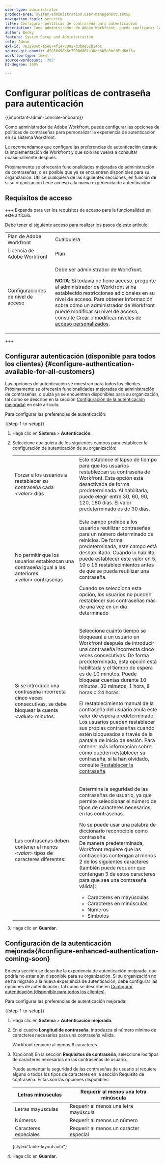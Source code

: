 ```yaml
---
user-type: administrator
product-area: system-administration;user-management;setup
navigation-topic: security
title: Configurar políticas de contraseña para autenticación
description: Como administrador de Adobe Workfront, puede configurar las opciones de políticas de contraseñas para personalizar la experiencia de autenticación en su sistema Workfront.
author: Becky
feature: System Setup and Administration
role: Admin
exl-id: 7832986b-a5e8-4f14-8802-d3b8e32b14bc
source-git-commit: d585b698b6c7900d861a30dc6b5e0bff6bd6d13a
workflow-type: tm+mt
source-wordcount: '705'
ht-degree: 100%

---
```


# Configurar políticas de contraseña para autenticación

{{important-admin-console-onboard}}

Como administrador de Adobe Workfront, puede configurar las opciones de políticas de contraseñas para personalizar la experiencia de autenticación en su sistema Workfront.

Le recomendamos que configure las preferencias de autenticación durante la implementación de Workfront y que solo las vuelva a consultar ocasionalmente después.

Próximamente se ofrecerán funcionalidades mejoradas de administración de contraseñas, o es posible que ya se encuentren disponibles para su organización. Utilice cualquiera de las siguientes secciones, en función de si su organización tiene acceso a la nueva experiencia de autenticación.

## Requisitos de acceso

+++ Expanda para ver los requisitos de acceso para la funcionalidad en este artículo.

Debe tener el siguiente acceso para realizar los pasos de este artículo:

<table style="table-layout:auto"> 
 <col> 
 <col> 
 <tbody> 
  <tr> 
   <td role="rowheader">Plan de Adobe Workfront</td> 
   <td>Cualquiera</td> 
  </tr> 
  <tr> 
   <td role="rowheader">Licencia de Adobe Workfront</td> 
   <td>Plan</td> 
  </tr> 
  <tr> 
   <td role="rowheader">Configuraciones de nivel de acceso</td> 
   <td> <p>Debe ser administrador de Workfront.</p> <p><b>NOTA</b>: Si todavía no tiene acceso, pregunte al administrador de Workfront si ha establecido restricciones adicionales en su nivel de acceso. Para obtener información sobre cómo un administrador de Workfront puede modificar su nivel de acceso, consulte <a href="../../../administration-and-setup/add-users/configure-and-grant-access/create-modify-access-levels.md" class="MCXref xref">Crear o modificar niveles de acceso personalizados</a>.</p> </td> 
  </tr> 
 </tbody> 
</table>

+++

## Configurar autenticación (disponible para todos los clientes) {#configure-authentication-available-for-all-customers}

Las opciones de autenticación se muestran para todos los clientes. Próximamente se ofrecerán funcionalidades mejoradas de administración de contraseñas, o quizá ya se encuentren disponibles para su organización, tal como se describe en la sección [Configuración de la autenticación mejorada)](#configure-enhanced-authentication-coming-soon) en este artículo.

Para configurar las preferencias de autenticación:

{{step-1-to-setup}}

1. Haga clic en **Sistema** > **Autenticación**.

1. Seleccione cualquiera de los siguientes campos para establecer la configuración de autenticación de su organización:

   <table style="table-layout:auto"> 
    <col> 
    <col> 
    <tbody> 
     <tr> 
      <td role="rowheader">Forzar a los usuarios a restablecer su contraseña cada <em>&lt;valor&gt;</em> días</td> 
      <td>Esto establece el lapso de tiempo para que los usuarios restablezcan su contraseña de Workfront. Esta opción está desactivada de forma predeterminada. Al habilitarla, puede elegir entre 30, 60, 90, 120, 180 días. El valor predeterminado es de 30 días.</td> 
     </tr> 
     <tr> 
      <td role="rowheader">No permitir que los usuarios establezcan una contraseña igual a las anteriores <em>&lt;valor&gt;</em> contraseñas</td> 
      <td> <p>Este campo prohíbe a los usuarios reutilizar contraseñas para un número determinado de reinicios. De forma predeterminada, este campo está deshabilitado. Cuando lo habilita, puede establecer este valor en 5, 10 o 15 restablecimientos antes de que se pueda reutilizar una contraseña.</p> <p>Cuando se selecciona esta opción, los usuarios no pueden restablecer sus contraseñas más de una vez en un día determinado</p> </td> 
     </tr> 
     <tr> 
      <td role="rowheader">Si se introduce una contraseña incorrecta cinco veces consecutivas, se debe bloquear la cuenta <em> &lt;value&gt;</em> minutos: </td> 
      <td> <p>Seleccione cuánto tiempo se bloqueará a un usuario en Workfront después de introducir una contraseña incorrecta cinco veces consecutivas. De forma predeterminada, esta opción está habilitada y el tiempo de espera es de 10 minutos. Puede bloquear cuentas durante 10 minutos, 30 minutos, 1 hora, 8 horas o 24 horas. </p> <p>El restablecimiento manual de la contraseña del usuario anula este valor de espera predeterminado. <br>Los usuarios pueden restablecer sus propias contraseñas cuando estén bloqueados a través de la pantalla de inicio de sesión. Para obtener más información sobre cómo pueden restablecer su contraseña, si la han olvidado, consulte <a href="../../../workfront-basics/manage-your-account-and-profile/managing-your-workfront-account/reset-your-password.md" class="MCXref xref">Restablecer la contraseña</a>.</p> </td> 
     </tr> 
     <tr> 
      <td role="rowheader">Las contraseñas deben contener al menos <em>&lt;valor&gt;</em> tipos de caracteres diferentes:</td> 
      <td> <p>Determina la seguridad de las contraseñas de usuario, ya que permite seleccionar el número de tipos de caracteres necesarios en las contraseñas.</p> <p>No se puede usar una palabra de diccionario reconocible como contraseña.<br>De manera predeterminada, Workfront requiere que las contraseñas contengan al menos 2 de los siguientes caracteres (también puede requerir que contengan 3 de estos caracteres para que sea una contraseña válida): </p> 
       <ul> 
        <li>Caracteres en mayúsculas</li> 
        <li>Caracteres en minúsculas</li> 
        <li>Números</li> 
        <li>Símbolos</li> 
       </ul> </td> 
     </tr> 
    </tbody> 
   </table>

1. Haga clic en **Guardar**.

## Configuración de la autenticación mejorada{#configure-enhanced-authentication-coming-soon}

En esta sección se describe la experiencia de autenticación mejorada, que podría no estar aún disponible para su organización. Si su organización no se ha migrado a la nueva experiencia de autenticación, debe configurar las opciones de autenticación, tal como se describe en [Configurar autenticación (disponible para todos los clientes)](#configure-authentication-available-for-all-customers).

Para configurar las preferencias de autenticación mejorada:

{{step-1-to-setup}}

1. Haga clic en **Sistema** > **Autenticación mejorada**.
1. En el cuadro **Longitud de contraseña**, introduzca el número mínimo de caracteres necesarios para una contraseña válida.

   Workfront requiere al menos 6 caracteres.

1. (Opcional) En la sección **Requisitos de contraseña**, seleccione los tipos de caracteres necesarios en las contraseñas de usuario.

   Puede aumentar la seguridad de las contraseñas de usuario si requiere alguno o todos los tipos de caracteres en la sección Requisito de contraseña. Estas son las opciones disponibles:

   | Letras minúsculas | Requerir al menos una letra minúscula |
   |---|---|
   | Letras mayúsculas | Requerir al menos una letra mayúscula |
   | Números | Requerir al menos un número |
   | Caracteres especiales | Requerir al menos un carácter especial |

   {style="table-layout:auto"}

1. Haga clic en **Guardar**.
